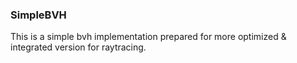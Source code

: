 ### SimpleBVH

This is a simple bvh implementation prepared for more optimized & integrated version for raytracing.

